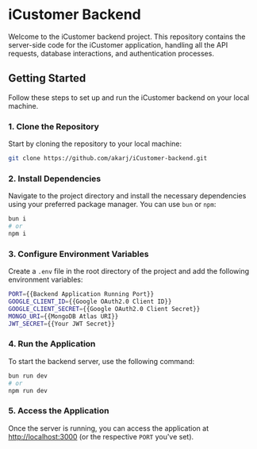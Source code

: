 # iCustomer Backend

Welcome to the iCustomer backend project. This repository contains the server-side code for the iCustomer application, handling all the API requests, database interactions, and authentication processes.

## Getting Started

Follow these steps to set up and run the iCustomer backend on your local machine.

### 1. Clone the Repository

Start by cloning the repository to your local machine:

```bash
git clone https://github.com/akarj/iCustomer-backend.git
```

### 2. Install Dependencies

Navigate to the project directory and install the necessary dependencies using your preferred package manager. You can use `bun` or `npm`:

```bash
bun i
# or
npm i
```

### 3. Configure Environment Variables

Create a `.env` file in the root directory of the project and add the following environment variables:

```bash
PORT={{Backend Application Running Port}}
GOOGLE_CLIENT_ID={{Google OAuth2.0 Client ID}}
GOOGLE_CLIENT_SECRET={{Google OAuth2.0 Client Secret}}
MONGO_URI={{MongoDB Atlas URI}}
JWT_SECRET={{Your JWT Secret}}
```

### 4. Run the Application

To start the backend server, use the following command:

```bash
bun run dev
# or
npm run dev
```

### 5. Access the Application

Once the server is running, you can access the application at [http://localhost:3000](http://localhost:3000) (or the respective `PORT` you've set).

